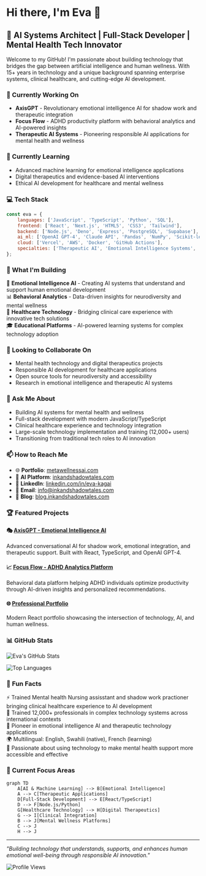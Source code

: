 # Hi there, I'm Eva 👋

## 🚀 AI Systems Architect | Full-Stack Developer | Mental Health Tech Innovator

Welcome to my GitHub! I'm passionate about building technology that bridges the gap between artificial intelligence and human wellness. With 15+ years in technology and a unique background spanning enterprise systems, clinical healthcare, and cutting-edge AI development.

### 🔭 Currently Working On
- **AxisGPT** - Revolutionary emotional intelligence AI for shadow work and therapeutic integration
- **Focus Flow** - ADHD productivity platform with behavioral analytics and AI-powered insights
- **Therapeutic AI Systems** - Pioneering responsible AI applications for mental health and wellness

### 🌱 Currently Learning
- Advanced machine learning for emotional intelligence applications
- Digital therapeutics and evidence-based AI interventions
- Ethical AI development for healthcare and mental wellness

### 💻 Tech Stack
```javascript
const eva = {
    languages: ['JavaScript', 'TypeScript', 'Python', 'SQL'],
    frontend: ['React', 'Next.js', 'HTML5', 'CSS3', 'Tailwind'],
    backend: ['Node.js', 'Deno', 'Express', 'PostgreSQL', 'Supabase'],
    ai_ml: ['OpenAI GPT-4', 'Claude API', 'Pandas', 'NumPy', 'Scikit-learn'],
    cloud: ['Vercel', 'AWS', 'Docker', 'GitHub Actions'],
    specialties: ['Therapeutic AI', 'Emotional Intelligence Systems', 'Healthcare Technology']
};
```

### 🎯 What I'm Building
🧠 **Emotional Intelligence AI** - Creating AI systems that understand and support human emotional development  
📊 **Behavioral Analytics** - Data-driven insights for neurodiversity and mental wellness  
🏥 **Healthcare Technology** - Bridging clinical care experience with innovative tech solutions  
🎓 **Educational Platforms** - AI-powered learning systems for complex technology adoption

### 🤝 Looking to Collaborate On
- Mental health technology and digital therapeutics projects
- Responsible AI development for healthcare applications
- Open source tools for neurodiversity and accessibility
- Research in emotional intelligence and therapeutic AI systems

### 💬 Ask Me About
- Building AI systems for mental health and wellness
- Full-stack development with modern JavaScript/TypeScript
- Clinical healthcare experience and technology integration
- Large-scale technology implementation and training (12,000+ users)
- Transitioning from traditional tech roles to AI innovation

### 📫 How to Reach Me
- 🌐 **Portfolio**: [metawellnessai.com](https://metawellnessai.com)
- 🤖 **AI Platform**: [inkandshadowtales.com](https://inkandshadowtales.com)
- 💼 **LinkedIn**: [linkedin.com/in/eva-kagai](https://linkedin.com/in/eva-kagai)
- 📧 **Email**: info@inkandshadowtales.com
- 📝 **Blog**: [blog.inkandshadowtales.com](https://blog.inkandshadowtales.com)

### 🏆 Featured Projects

#### 🎭 [AxisGPT - Emotional Intelligence AI](https://inkandshadowtales.com)
Advanced conversational AI for shadow work, emotional integration, and therapeutic support. Built with React, TypeScript, and OpenAI GPT-4.

#### 📈 [Focus Flow - ADHD Analytics Platform](https://focusflow.metawellnessai.com)
Behavioral data platform helping ADHD individuals optimize productivity through AI-driven insights and personalized recommendations.

#### 🌐 [Professional Portfolio](https://metawellnessai.com)
Modern React portfolio showcasing the intersection of technology, AI, and human wellness.

### 📊 GitHub Stats

![Eva's GitHub Stats](https://github-readme-stats.vercel.app/api?username=onlynyambura&show_icons=true&theme=radical)

![Top Languages](https://github-readme-stats.vercel.app/api/top-langs/?username=onlynyambura&layout=compact&theme=radical)

### 🌟 Fun Facts
⚡ Trained Mental health Nursing assisstant and shadow work practioner bringing clinical healthcare experience to AI development  
🎯 Trained 12,000+ professionals in complex technology systems across international contexts  
🧠 Pioneer in emotional intelligence AI and therapeutic technology applications  
🌍 Multilingual: English, Swahili (native), French (learning)  
🚀 Passionate about using technology to make mental health support more accessible and effective

### 🎨 Current Focus Areas
```mermaid
graph TD
    A[AI & Machine Learning] --> B[Emotional Intelligence]
    A --> C[Therapeutic Applications]
    D[Full-Stack Development] --> E[React/TypeScript]
    D --> F[Node.js/Python]
    G[Healthcare Technology] --> H[Digital Therapeutics]
    G --> I[Clinical Integration]
    B --> J[Mental Wellness Platforms]
    C --> J
    H --> J
```

---

*"Building technology that understands, supports, and enhances human emotional well-being through responsible AI innovation."*

![Profile Views](https://komarev.com/ghpvc/?username=onlynyambura&color=blueviolet)
